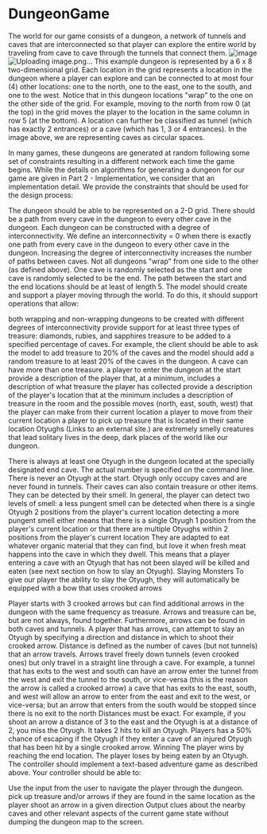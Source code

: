 # DungeonGame
The world for our game consists of a dungeon, a network of tunnels and caves that are interconnected so that player can explore the entire world by traveling from 
cave to cave through the tunnels that connect them. 
![image](https://user-images.githubusercontent.com/70654057/190240163-f58b085e-1bed-48f7-a2a5-a147df9da193.png)
![Uploading image.png…]()
This example dungeon is represented by a 6 x 8 two-dimensional grid. Each location in the grid represents a location in the dungeon where a player can explore and can be connected to at most four (4) other locations: one to the north, one to the east, one to the south, and one to the west. Notice that in this dungeon locations "wrap" to the one on the other side of the grid. For example, moving to the north from row 0 (at the top) in the grid moves the player to the location in the same column in row 5 (at the bottom). A location can further be classified as tunnel (which has exactly 2 entrances) or a cave (which has 1, 3 or 4 entrances). In the image above, we are representing caves as circular spaces.

In many games, these dungeons are generated at random following some set of constraints resulting in a different network each time the game begins. While the details on algorithms for generating a dungeon for our game are given in Part 2 - Implementation, we consider that an implementation detail. We provide the constraints that should be used for the design process:

The dungeon should be able to be represented on a 2-D grid.
There should be a path from every cave in the dungeon to every other cave in the dungeon.
Each dungeon can be constructed with a degree of interconnectivity. We define an interconnectivity = 0 when there is exactly one path from every cave in the dungeon to every other cave in the dungeon. Increasing the degree of interconnectivity increases the number of paths between caves.
Not all dungeons "wrap" from one side to the other (as defined above).
One cave is randomly selected as the start and one cave is randomly selected to be the end. The path between the start and the end locations should be at least of length 5.
The model should create and support a player moving through the world. To do this, it should support operations that allow:

both wrapping and non-wrapping dungeons to be created with different degrees of interconnectivity
provide support for at least three types of treasure: diamonds, rubies, and sapphires
treasure to be added to a specified percentage of caves. For example, the client should be able to ask the model to add treasure to 20% of the caves and the model should add a random treasure to at least 20% of the caves in the dungeon. A cave can have more than one treasure.
a player to enter the dungeon at the start
provide a description of the player that, at a minimum, includes a description of what treasure the player has collected
provide a description of the player's location that at the minimum includes a description of treasure in the room and the possible moves (north, east, south, west) that the player can make from their current location
a player to move from their current location
a player to pick up treasure that is located in their same location
Otyughs (Links to an external site.) are extremely smelly creatures that lead solitary lives in the deep, dark places of the world like our dungeon.

There is always at least one Otyugh in the dungeon located at the specially designated end cave. The actual number is specified on the command line. There is never an Otyugh at the start.
Otyugh only occupy caves and are never found in tunnels. Their caves can also contain treasure or other items.
They can be detected by their smell. In general, the player can detect two levels of smell:
a less pungent smell can be detected when there is a single Otyugh 2 positions from the player's current location
detecting a more pungent smell either means that there is a single Otyugh 1 position from the player's current location or that there are multiple Otyughs within 2 positions from the player's current location
They are adapted to eat whatever organic material that they can find, but love it when fresh meat happens into the cave in which they dwell. This means that a player entering a cave with an Otyugh that has not been slayed will be killed and eaten (see next section on how to slay an Otyugh).
Slaying Monsters
To give our player the ability to slay the Otyugh, they will automatically be equipped with a bow that uses crooked arrows

Player starts with 3 crooked arrows but can find additional arrows in the dungeon with the same frequency as treasure. Arrows and treasure can be, but are not always, found together. Furthermore, arrows can be found in both caves and tunnels.
A player that has arrows, can attempt to slay an Otyugh by specifying a direction and distance in which to shoot their crooked arrow. Distance is defined as the number of caves (but not tunnels) that an arrow travels. Arrows travel freely down tunnels (even crooked ones) but only travel in a straight line through a cave. For example,
a tunnel that has exits to the west and south can have an arrow enter the tunnel from the west and exit the tunnel to the south, or vice-versa (this is the reason the arrow is called a crooked arrow)
a cave that has exits to the east, south, and west will allow an arrow to enter from the east and exit to the west, or vice-versa; but an arrow that enters from the south would be stopped since there is no exit to the north
Distances must be exact. For example, if you shoot an arrow a distance of 3 to the east and the Otyugh is at a distance of 2, you miss the Otyugh.
It takes 2 hits to kill an Otyugh. Players has a 50% chance of escaping if the Otyugh if they enter a cave of an injured Otyugh that has been hit by a single crooked arrow.
Winning
The player wins by reaching the end location.
The player loses by being eaten by an Otyugh.
The controller should implement a text-based adventure game as described above. Your controller should be able to:

Use the input from the user to
navigate the player through the dungeon.
pick up treasure and/or arrows if they are found in the same location as the player
shoot an arrow in a given direction
Output clues about the nearby caves and other relevant aspects of the current game state without dumping the dungeon map to the screen.
